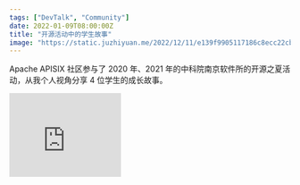 ```yaml
---
tags: ["DevTalk", "Community"]
date: 2022-01-09T08:00:00Z
title: "开源活动中的学生故事"
image: "https://static.juzhiyuan.me/2022/12/11/e139f9905117186c8ecc22cb9ef537c5.png?format=webp"
---
```


Apache APISIX 社区参与了 2020 年、2021 年的中科院南京软件所的开源之夏活动，从我个人视角分享 4 位学生的成长故事。

<iframe width="200" height="150" src="https://www.youtube.com/embed/Plnv5nKA-1c?feature=oembed" frameborder="0" allow="accelerometer; autoplay; clipboard-write; encrypted-media; gyroscope; picture-in-picture" allowfullscreen></iframe>



